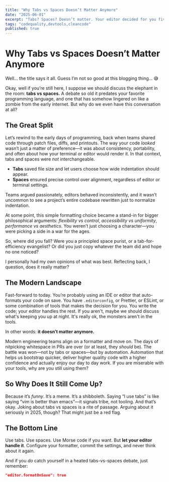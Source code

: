 ```yaml
---
title: "Why Tabs vs Spaces Doesn’t Matter Anymore"
date: "2025-06-01"
excerpt: "Tabs? Spaces? Doesn’t matter. Your editor decided for you five years ago. Let’s talk about why we ever cared in the first place."
tags: "codequality,devtools,cleancode"
published: true
---
```


# Why Tabs vs Spaces Doesn’t Matter Anymore

Well… the title says it all. Guess I’m not so good at this blogging thing… 😅

Okay, well if you’re still here, I suppose we should discuss the elephant in the room: **tabs vs spaces.** A debate so old it predates your favorite programming language, and one that has somehow lingered on like a zombie from the early internet. But why do we even have this conversation at all?

## The Great Split

Let’s rewind to the early days of programming, back when teams shared code through patch files, diffs, and printouts. The way your code *looked* wasn’t just a matter of preference—it was about consistency, portability, and often about how your terminal or editor would render it. In that context, tabs and spaces were *not* interchangeable.

- **Tabs** saved file size and let users choose how wide indentation should appear.
- **Spaces** ensured precise control over alignment, regardless of editor or terminal settings.

Teams argued passionately, editors behaved inconsistently, and it wasn’t uncommon to see a project’s entire codebase rewritten just to normalize indentation.

At some point, this simple formatting choice became a stand-in for bigger philosophical arguments: _flexibility vs control_, _accessibility vs uniformity_, _performance vs aesthetics_. You weren’t just choosing a character—you were picking a side in a war for the ages. 

So, where did you fall? Were you a principled space purist, or a tab-for-efficiency evangelist? Or did you just copy whatever the team did and hope no one noticed?

I personally had my own opinions of what was best. Reflecting back, I question, does it really matter?

## The Modern Landscape

Fast-forward to today. You’re probably using an IDE or editor that auto-formats your code on save. You have `.editorconfig`, or Prettier, or ESLint, or some combination of tools that makes the decision for you. You write the code; your editor handles the rest. If you aren't, maybe we should discuss what's keeping you up at night. It's really ok, the monsters aren't in the tools.

In other words: **it doesn’t matter anymore.**

Modern engineering teams align on a formatter and move on. The days of nitpicking whitespace in PRs are over (or at least, they *should* be). The battle was won—not by tabs or spaces—but by automation. Automation that helps us bootstrap quicker, deliver higher quality code with a higher confidence and actually enjoy our day to day work. If you are miserable with your tools, why are you still using them?

## So Why Does It Still Come Up?

Because it’s *funny*. It’s a meme. It’s a shibboleth. Saying “I use tabs” is like saying “vim is better than emacs”—it signals tribe, not tooling. And that’s okay. Joking about tabs vs spaces is a rite of passage. Arguing about it seriously in 2025, though? That might just be a red flag.

## The Bottom Line

Use tabs. Use spaces. Use Morse code if you want. But **let your editor handle it**. Configure your formatter, commit the settings, and never think about it again.

And if you *do* catch yourself in a heated tabs-vs-spaces debate, just remember:

```json
"editor.formatOnSave": true
```

